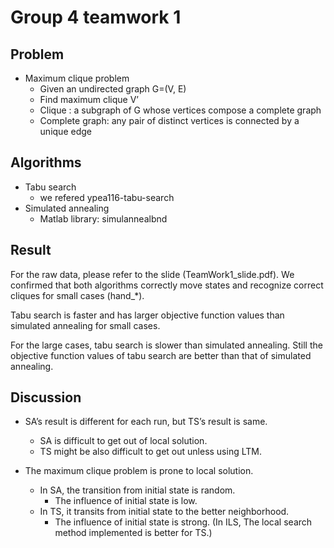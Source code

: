 # Group 4 teamwork 1

## Problem
- Maximum clique problem
    - Given an undirected graph G=(V, E)
    - Find maximum clique V’
    - Clique : a subgraph of G whose vertices compose a complete graph
    - Complete graph: any pair of distinct vertices is connected by a unique edge

## Algorithms
- Tabu search
    - we refered ypea116-tabu-search
- Simulated annealing
    - Matlab library: simulannealbnd

## Result
For the raw data, please refer to the slide (TeamWork1\_slide.pdf).
We confirmed that both algorithms correctly move states and recognize correct cliques for small cases (hand\_\*).

Tabu search is faster and has larger objective function values than simulated annealing for small cases.

For the large cases, tabu search is slower than simulated annealing. Still the objective function values of tabu search are better than that of simulated annealing.

## Discussion
- SA’s result is different for each run, but TS’s result is same.
    - SA is difficult to get out of local solution.
    - TS might be also difficult to get out unless using LTM.

- The maximum clique problem is prone to local solution.
    - In SA, the transition from initial state is random. 
        - The influence of initial state is low.
    - In TS, it transits from initial state to the better neighborhood.
        - The influence of initial state is strong.
(In ILS, The local search method implemented  is better for TS.)
